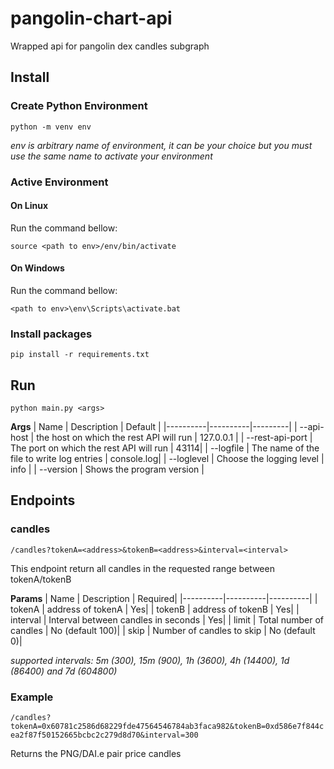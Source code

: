 # pangolin-chart-api
Wrapped api for pangolin dex candles subgraph

## Install

### Create Python Environment
`python -m venv env`

*env is arbitrary name of environment, it can be your choice but you must use the same name to activate your environment*

### Active Environment 

#### On Linux
Run the command bellow:

`source <path to env>/env/bin/activate`

#### On Windows
Run the command bellow:

`<path to env>\env\Scripts\activate.bat`

### Install packages

`pip install -r requirements.txt`

## Run

`python main.py <args>`

**Args**
| Name     | Description | Default |
|----------|----------|---------|
| --api-host | the host on which the rest API will run | 127.0.0.1 |
| --rest-api-port | The port on which the rest API will run | 43114|
| --logfile  | The name of the file to write log entries | console.log|
| --loglevel | Choose the logging level  | info |
| --version  | Shows the program version |

## Endpoints
### candles
`/candles?tokenA=<address>&tokenB=<address>&interval=<interval>`

This endpoint return all candles in the requested range between tokenA/tokenB 

**Params**
| Name     | Description | Required|
|----------|----------|----------|
| tokenA   | address of tokenA | Yes|
| tokenB   | address of tokenB | Yes|
| interval | Interval between candles in seconds | Yes|
| limit    | Total number of candles | No (default 100)|
| skip     | Number of candles to skip | No (default 0)|

*supported intervals: 5m (300), 15m (900), 1h (3600), 4h (14400), 1d (86400) and 7d (604800)*
### Example
`/candles?tokenA=0x60781c2586d68229fde47564546784ab3faca982&tokenB=0xd586e7f844cea2f87f50152665bcbc2c279d8d70&interval=300`

Returns the PNG/DAI.e pair price candles  
